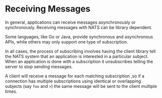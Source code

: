 # Receiving Messages

In general, applications can receive messages asynchronously or synchronously. Receiving messages with NATS can be library dependent.

Some languages, like Go or Java, provide synchronous and asynchronous APIs, while others may only support one type of subscription.

In all cases, the process of subscribing involves having the client library tell the NATS system that an application is interested in a particular subject. When an application is done with a subscription it unsubscribes telling the server to stop sending messages.

A client will receive a message for each matching subscription ,so if a connection has multiple subscriptions using identical or overlapping subjects (say `foo` and `>`) the same message will be sent to the client multiple times.
